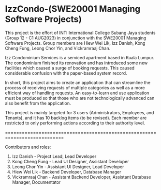 # IzzCondo-(SWE20001 Managing Software Projects) 

This project is the effort of INTI International College Subang Jaya students (Group 12 - C1 AUG2023) in conjunction with the SWE20001 Managing Software Projects. Group members are Hiew Wei Lik, Izz Danish, Kong Cheng Fung, Leong Chor Yin, and Vickramraaj Chan.

Izz Condominium Services is a serviced apartment based in Kuala Lumpur. The condominium finished its renovation and has introduced some new facilities which caused a surge of booking requests. This caused considerable confusion with the paper-based system record.

In short, this project aims to create an application that can streamline the process of receiving requests of multiple categories as well as a more efficient way of handling requests. An easy-to-learn and use application must be produced so that those who are not technologically advanced can also benefit from the application.

This project is mainly targeted for 3 users (Administrators, Employees, and Tenants), and it has 10 backlog items (to be revised). Each member are restricted to only performing actions according to their authority level.

===========================================================================

Contributors and roles:
1. Izz Danish - Project Lead, Lead Developer
2. Kong Cheng Fung - Lead UI Designer, Assistant Developer
3. Leong Chor Yin - Assistant UI Designer, Lead Developer
4. Hiew Wei Lik - Backend Developer, Database Manager
5. Vickramraaj Chan - Assistant Backend Developer, Assistant Database Manager, Documentator
